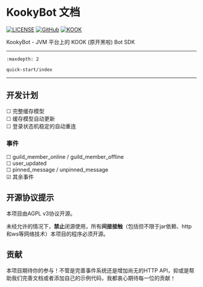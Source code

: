 # KookyBot 文档

[![LICENSE](https://img.shields.io/badge/License-AGPL--3.0--or--later-important?style=for-the-badge)](https://github.com/KookyBot/KookyBot/blob/master/LICENSE)
[![GitHub](https://img.shields.io/badge/KookyBot%2FKookyBot-%23121011.svg?style=for-the-badge&logo=github&logoColor=white)](https://github.com/KookyBot/KookyBot)
[![KOOK](https://img.shields.io/badge/KOOK服务器%2dKookyBot-%237289DA.svg?style=for-the-badge&color=7ACC35)](https://kook.top/wnWOP9)

KookyBot - JVM 平台上的 KOOK (原开黑啦) Bot SDK

----------

```{toctree}
:maxdepth: 2

quick-start/index
```

----------

## 开发计划

&#9744;&#160;完整缓存模型
<br/>
&#9744;&#160;缓存模型自动更新
<br/>
&#9744;&#160;登录状态机稳定的自动重连

### 事件

&#9744;&#160;guild_member_online / guild_member_offline
<br/>
&#9744;&#160;user_updated
<br/>
&#9744;&#160;pinned_message / unpinned_message
<br/>
&#9745;&#160;其余事件

## 开源协议提示

本项目由AGPL v3协议开源。

未经允许的情况下，**禁止**闭源使用，所有**间接接触**（包括但不限于jar依赖、http和ws等网络技术）本项目的程序必须开源。

## 贡献

本项目期待你的参与！不管是完善事件系统还是增加尚无的HTTP API，抑或是帮助我们完善文档或者添加自己的示例代码，我都衷心期待每一位的贡献！

